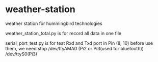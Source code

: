 # weather-station
weather station for hummingbird technologies

weather_station_total.py is for record all data in one file

serial_port_test.py is for teat Rxd and Txd port in Pin (8, 10) before use them, we need stop /dev/ttyAMA0 (Pi2 or Pi3(used for bluetooth)) /dev/ttyS0(Pi3)

